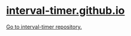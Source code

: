 # [interval-timer.github.io](https://interval-timer.github.io/)

[Go to interval-timer repository.](https://github.com/ricale/interval-timer)
